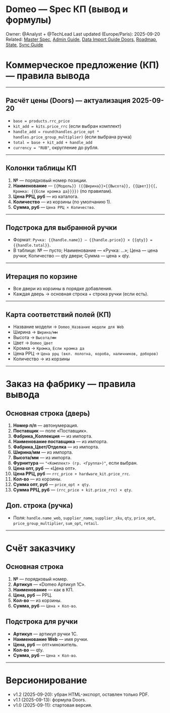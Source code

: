 # Domeo — Spec КП (вывод и формулы)
Owner: @Analyst + @TechLead
Last updated (Europe/Paris): 2025-09-20
Related: [Master Spec](./master_spec.md), [Admin Guide](./admin_guide.md), [Data Import Guide Doors](./data_import_guide_doors.md),
         [Roadmap](./roadmap.md), [State](./state.md), [Sync Guide](./sync_guide.md)

# Коммерческое предложение (КП) — правила вывода

---

## Расчёт цены (Doors) — актуализация 2025-09-20
- `base = products.rrc_price`  
- `kit_add = kits.price_rrc` (если выбран комплект)  
- `handle_add = round(handles.price_opt * handles.price_group_multiplier)` (если выбрана ручка)  
- `total = base + kit_add + handle_add`  
- `currency = "RUB"`, округление до рубля.

---

## Колонки таблицы КП
1. **№** — порядковый номер позиции.  
2. **Наименование** — `{{Модель}} ({{Ширина}}×{{Высота}}, {{Цвет}}{{, Кромка: {{Если кромка да}}}})` (по правилам).  
3. **Цена РРЦ, руб** — из каталога.  
4. **Количество** — из корзины (по умолчанию 1).  
5. **Сумма, руб** — `Цена РРЦ × Количество`.

---

## Подстрока для выбранной ручки
- Формат: `Ручка: {{handle.name}} — {{handle.price}} × {{qty}} = {{handle.total}}`.  
- В таблице: № — пусто; Наименование — «Ручка: …»; Цена — цена ручки; Количество — qty двери; Сумма — цена × qty.

---

## Итерация по корзине
- Все двери из корзины в порядке добавления.  
- Каждая дверь → основная строка + строка ручки (если есть).

---

## Карта соответствий полей (КП)
- Название модели → `Domeo_Название модели для Web`  
- Ширина → `Ширина/мм`  
- Высота → `Высота/мм`  
- Цвет → `Domeo_Цвет`  
- Кромка → `Кромка`, `Если кромка да`  
- Цена РРЦ → `Цена ррц (вкл. полотна, короба, наличников, доборов)`  
- Количество → из корзины

---

# Заказ на фабрику — правила вывода

## Основная строка (дверь)
1. **Номер п/п** — автонумерация.  
2. **Поставщик** — поле «Поставщик».  
3. **Фабрика_Коллекция** — из импорта.  
4. **Наименование поставщика** — из импорта.  
5. **Фабрика_Цвет/Отделка** — из импорта.  
6. **Ширина/мм** — из импорта.  
7. **Высота/мм** — из импорта.  
8. **Фурнитура** — `"<Комплект> (гр. <Группа>)"`, если выбран.  
9. **Цена опт, руб** — «Цена опт».  
10. **Цена РРЦ, руб** — `rrc_price + hardware_kit.price_rrc`.  
11. **Кол-во** — из корзины.  
12. **Сумма опт, руб** — `price_opt × qty`.  
13. **Сумма РРЦ, руб** — `(rrc_price + kit.price_rrc) × qty`.

## Доп. строка (ручка)
- Поля: `handle.name_web`, `supplier_name`, `supplier_sku`, `qty`, `price_opt`, `price_group_multiplier`, `sum_opt`, `retail`.

---

# Счёт заказчику

## Основная строка
1. **№** — порядковый номер.  
2. **Артикул** — «Domeo Артикул 1С».  
3. **Наименование** — как в КП.  
4. **Цена, руб** — РРЦ.  
5. **Кол-во** — из корзины.  
6. **Сумма, руб** — `Цена × Кол-во`.

## Подстрока для ручки
- **Артикул** — артикул ручки 1С.  
- **Наименование Web** — имя ручки.  
- **Цена, руб** — опт×множитель.  
- **Кол-во** — qty.  
- **Сумма, руб** — `Цена × Кол-во`.

---

# Версионирование
- v1.2 (2025-09-20): убран HTML-экспорт, оставлен только PDF.  
- v1.1 (2025-09-13): формула Doors.  
- v1.0 (2025-09-11): стартовая версия.
